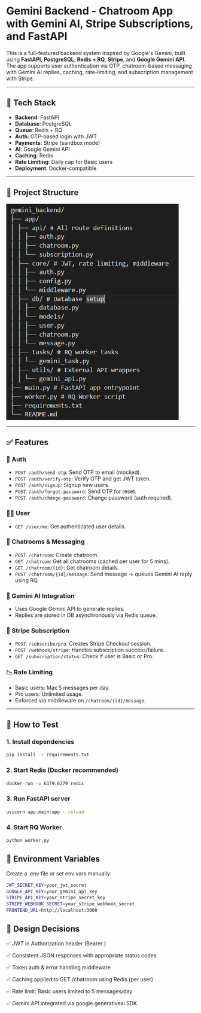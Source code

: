 # Gemini Backend - Chatroom App with Gemini AI, Stripe Subscriptions, and FastAPI

This is a full-featured backend system inspired by Google's Gemini, built using **FastAPI**, **PostgreSQL**, **Redis + RQ**, **Stripe**, and **Google Gemini API**. The app supports user authentication via OTP, chatroom-based messaging with Gemini AI replies, caching, rate-limiting, and subscription management with Stripe.

---

## 🔧 Tech Stack

- **Backend**: FastAPI
- **Database**: PostgreSQL
- **Queue**: Redis + RQ
- **Auth**: OTP-based login with JWT
- **Payments**: Stripe (sandbox mode)
- **AI**: Google Gemini API
- **Caching**: Redis
- **Rate Limiting**: Daily cap for Basic users
- **Deployment**: Docker-compatible

---

## 📁 Project Structure

![alt text](image.png)


---

## ✅ Features

### 🔐 Auth

- `POST /auth/send-otp`: Send OTP to email (mocked).
- `POST /auth/verify-otp`: Verify OTP and get JWT token.
- `POST /auth/signup`: Signup new users.
- `POST /auth/forgot-password`: Send OTP for reset.
- `POST /auth/change-password`: Change password (auth required).

### 🧑‍💻 User

- `GET /user/me`: Get authenticated user details.

### 💬 Chatrooms & Messaging

- `POST /chatroom`: Create chatroom.
- `GET /chatroom`: Get all chatrooms (cached per user for 5 mins).
- `GET /chatroom/{id}`: Get chatroom details.
- `POST /chatroom/{id}/message`: Send message → queues Gemini AI reply using RQ.

### 🤖 Gemini AI Integration

- Uses Google Gemini API to generate replies.
- Replies are stored in DB asynchronously via Redis queue.

### 💸 Stripe Subscription

- `POST /subscribe/pro`: Creates Stripe Checkout session.
- `POST /webhook/stripe`: Handles subscription success/failure.
- `GET /subscription/status`: Check if user is Basic or Pro.

### 📉 Rate Limiting

- Basic users: Max 5 messages per day.
- Pro users: Unlimited usage.
- Enforced via middleware on `/chatroom/{id}/message`.

---

## 🧪 How to Test

### 1. Install dependencies

```bash
pip install -r requirements.txt
```
### 2. Start Redis (Docker recommended)

```bash
docker run -p 6379:6379 redis
```

### 3. Run FastAPI server

```bash
uvicorn app.main:app --reload
```

### 4. Start RQ Worker

```bash
python worker.py
```
## 🔑 Environment Variables
Create a .env file or set env vars manually:
```bash
JWT_SECRET_KEY=your_jwt_secret
GOOGLE_API_KEY=your_gemini_api_key
STRIPE_API_KEY=your_stripe_secret_key
STRIPE_WEBHOOK_SECRET=your_stripe_webhook_secret
FRONTEND_URL=http://localhost:3000
```

## 📌 Design Decisions

✅ JWT in Authorization header (Bearer <token>)

✅ Consistent JSON responses with appropriate status codes

✅ Token auth & error handling middleware

✅ Caching applied to GET /chatroom using Redis (per user)

✅ Rate limit: Basic users limited to 5 messages/day

✅ Gemini API integrated via google.generativeai SDK
